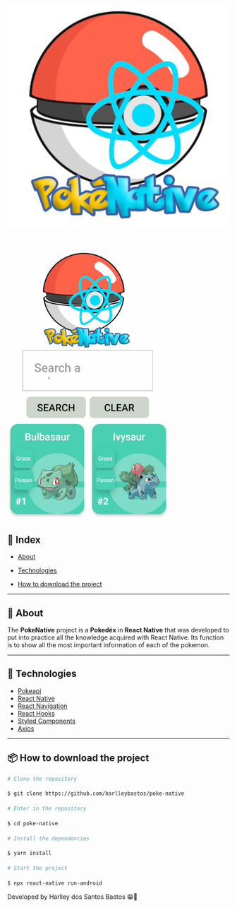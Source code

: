 <h1 aling='center'>
    <img src="./src/image/LOGO.png">
</h1>

<h1 aling='center'>
    <img src="./src/image/gifApp.gif">
</h1>

## 📕 Index

- [About](#-about)

- [Technologies](#-technologies)

- [How to download the project](#-how-to-download-the-project)
---

## 📜 About

The **PokeNative** project is a **Pokedéx** in **React Native** that was developed to put into practice all the knowledge acquired with React Native. Its function is to show all the most important information of each of the pokemon. 

---

## 🚀 Technologies

- [Pokeapi](https://pokeapi.co/)
- [React Native](https://reactnative.dev/)
- [React Navigation](https://reactnavigation.org/)
- [React Hooks](https://reactjs.org/docs/hooks-intro.html)
- [Styled Components](https://styled-components.com/docs/basics)
- [Axios](https://github.com/axios/axios#installing)
 
---
## 📦 How to download the project

```bash
# Clone the repository

$ git clone https://github.com/harlleybastos/poke-native

# Enter in the repository

$ cd poke-native

# Install the dependencies

$ yarn install

# Start the project

$ npx react-native run-android

```

Developed by Harlley dos Santos Bastos 😁🚀